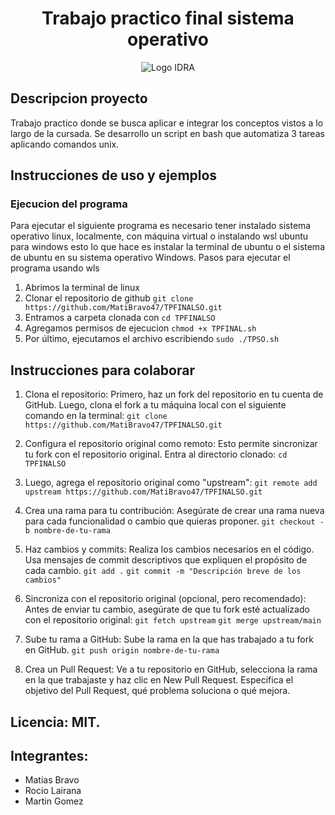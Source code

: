 <H1 align="center">Trabajo practico final sistema operativo</H1>

<p align="center">
  <img src=https://github.com/user-attachments/assets/34cad956-c89c-4e89-9f2e-1897b70b6fab alt="Logo IDRA">
</p>

## Descripcion proyecto 
Trabajo practico donde se busca aplicar e integrar los conceptos vistos a lo largo de la cursada. 
Se desarrollo un script en bash que automatiza 3 tareas aplicando comandos unix. 

## Instrucciones de uso y ejemplos
### Ejecucion del programa 
Para ejecutar el siguiente programa es necesario tener instalado sistema operativo linux, localmente, con máquina virtual o instalando wsl ubuntu para windows esto lo que hace es instalar la terminal de ubuntu o el sistema de ubuntu en su sistema operativo Windows.
Pasos para ejecutar el programa usando wls

1. Abrimos la terminal de linux 
2. Clonar el repositorio de github `git clone https://github.com/MatiBravo47/TPFINALSO.git`
3. Entramos a carpeta clonada con `cd TPFINALSO`
4. Agregamos permisos de ejecucion `chmod +x TPFINAL.sh`
5. Por último, ejecutamos el archivo escribiendo `sudo ./TPSO.sh`
  
## Instrucciones para colaborar 

1. Clona el repositorio: 
Primero, haz un fork del repositorio en tu cuenta de GitHub.
Luego, clona el fork a tu máquina local con el siguiente comando en la terminal:
`git clone https://github.com/MatiBravo47/TPFINALSO.git`


2. Configura el repositorio original como remoto:
Esto permite sincronizar tu fork con el repositorio original. Entra al directorio clonado:
`cd TPFINALSO`

3. Luego, agrega el repositorio original como "upstream":
`git remote add upstream https://github.com/MatiBravo47/TPFINALSO.git`

4. Crea una rama para tu contribución:
Asegúrate de crear una rama nueva para cada funcionalidad o cambio que quieras proponer.
`git checkout -b nombre-de-tu-rama`

5. Haz cambios y commits:
Realiza los cambios necesarios en el código.
Usa mensajes de commit descriptivos que expliquen el propósito de cada cambio.
`git add .`
`git commit -m "Descripción breve de los cambios"`

6. Sincroniza con el repositorio original (opcional, pero recomendado):
Antes de enviar tu cambio, asegúrate de que tu fork esté actualizado con el repositorio original:
`git fetch upstream`
`git merge upstream/main`

7. Sube tu rama a GitHub:
Sube la rama en la que has trabajado a tu fork en GitHub.
`git push origin nombre-de-tu-rama`

8. Crea un Pull Request:
Ve a tu repositorio en GitHub, selecciona la rama en la que trabajaste y haz clic en New Pull Request.
Especifica el objetivo del Pull Request, qué problema soluciona o qué mejora.

## Licencia: MIT.

## Integrantes:
- Matias Bravo
- Rocio Lairana
- Martin Gomez
